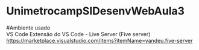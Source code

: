 # UnimetrocampSIDesenvWebAula3

#Ambiente usado  
VS Code
Extensão do VS Code - Live Server (Five server) https://marketplace.visualstudio.com/items?itemName=yandeu.five-server
